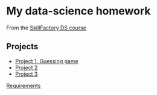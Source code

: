 # My data-science homework
From the [SkillFactory DS course](https://skillfactory.ru/data-scientist)
## Projects
* [Project 1. Guessing game](https://github.com/madskillskill/sf_data_science/tree/main/Project%20%231)
* [Project 2](https://github.com/madskillskill/sf_data_science/tree/main/Project%20%232)
* [Project 3](https://github.com/madskillskill/sf_data_science/tree/main/Project%20%233)

[Requirements](https://github.com/madskillskill/sf_data_science/blob/main/requirements.txt)